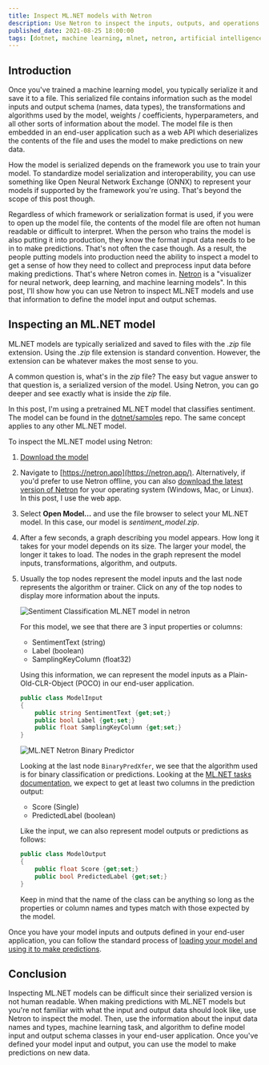```yaml
---
title: Inspect ML.NET models with Netron
description: Use Netron to inspect the inputs, outputs, and operations that make up an ML.NET machine learning model.
published_date: 2021-08-25 18:00:00
tags: [dotnet, machine learning, mlnet, netron, artificial intelligence, tooling]
---
```


## Introduction

Once you've trained a machine learning model, you typically serialize it and save it to a file. This serialized file contains information such as the model inputs and output schema (names, data types), the transformations and algorithms used by the model,  weights / coefficients, hyperparameters, and all other sorts of information about the model. The model file is then embedded in an end-user application such as a web API which deserializes the contents of the file and uses the model to make predictions on new data.

How the model is serialized depends on the framework you use to train your model. To standardize model serialization and interoperability, you can use something like Open Neural Network Exchange (ONNX) to represent your models if supported by the framework you're using. That's beyond the scope of this post though.

Regardless of which framework or serialization format is used, if you were to open up the model file, the contents of the model file are often not human readable or difficult to interpret. When the person who trains the model is also putting it into production, they know the format input data needs to be in to make predictions. That's not often the case though. As a result, the people putting models into production need the ability to inspect a model to get a sense of how they need to collect and preprocess input data before making predictions. That's where Netron comes in. [Netron](https://github.com/lutzroeder/Netron) is a "visualizer for neural network, deep learning, and machine learning models". In this post, I'll show how you can use Netron to inspect ML.NET models and use that information to define the model input and output schemas.

## Inspecting an ML.NET model

ML.NET models are typically serialized and saved to files with the *.zip* file extension. Using the *.zip* file extension is standard convention. However, the extension can be whatever makes the most sense to you.

A common question is, what's in the *zip* file? The easy but vague answer to that question is, a serialized version of the model. Using Netron, you can go deeper and see exactly what is inside the *zip* file. 

In this post, I'm using a pretrained ML.NET model that classifies sentiment. The model can be found in the [dotnet/samples](https://github.com/dotnet/samples/blob/main/machine-learning/models/sentimentanalysis/sentiment_model.zip) repo. The same concept applies to any other ML.NET model.

To inspect the ML.NET model using Netron:

1. [Download the model](https://github.com/dotnet/samples/raw/main/machine-learning/models/sentimentanalysis/sentiment_model.zip)
2. Navigate to [https://netron.app](https://netron.app/). Alternatively, if you'd prefer to use Netron offline, you can also [download the latest version of Netron](https://github.com/lutzroeder/netron/releases) for your operating system (Windows, Mac, or Linux). In this post, I use the web app.
3. Select **Open Model...** and use the file browser to select your ML.NET model. In this case, our model is *sentiment_model.zip*.
4. After a few seconds, a graph describing you model appears. How long it takes for your model depends on its size. The larger your model, the longer it takes to load. The nodes in the graph represent the model inputs, transformations, algorithm, and outputs.
5. Usually the top nodes represent the model inputs and the last node represents the algorithm or trainer. Click on any of the top nodes to display more information about the inputs.

    ![Sentiment Classification ML.NET model in netron](https://user-images.githubusercontent.com/11130940/130704589-61ebb612-d65f-4364-b275-bd0d4991d3cf.png)

    For this model, we see that there are 3 input properties or columns:

    - SentimentText (string)
    - Label (boolean)
    - SamplingKeyColumn (float32)

    Using this information, we can represent the model inputs as a Plain-Old-CLR-Object (POCO) in our end-user application.

    ```csharp
    public class ModelInput
    {
        public string SentimentText {get;set;}
        public bool Label {get;set;}
        public float SamplingKeyColumn {get;set;} 
    }
    ```

    ![ML.NET Netron Binary Predictor](https://user-images.githubusercontent.com/11130940/130705880-0baea2f7-7b45-408a-b60c-16acceb54079.png)

    Looking at the last node `BinaryPredXfer`, we see that the algorithm used is for binary classification or predictions. Looking at the [ML.NET tasks documentation](https://docs.microsoft.com/dotnet/machine-learning/resources/tasks#binary-classification-inputs-and-outputs), we expect to get at least two columns in the prediction output:

    - Score (Single)
    - PredictedLabel (boolean)

    Like the input, we can also represent model outputs or predictions as follows:

    ```csharp
    public class ModelOutput
    {
        public float Score {get;set;}
        public bool PredictedLabel {get;set;}
    }
    ```

    Keep in mind that the name of the class can be anything so long as the properties or column names and types match with those expected by the model.

Once you have your model inputs and outputs defined in your end-user application, you can follow the standard process of [loading your model and using it to make predictions](https://docs.microsoft.com/dotnet/machine-learning/how-to-guides/machine-learning-model-predictions-ml-net).

## Conclusion

Inspecting ML.NET models can be difficult since their serialized version is not human readable. When making predictions with ML.NET models but you're not familiar with what the input and output data should look like, use Netron to inspect the model. Then, use the information about the input data names and types, machine learning task, and algorithm to define model input and output schema classes in your end-user application. Once you've defined your model input and output, you can use the model to make predictions on new data.
